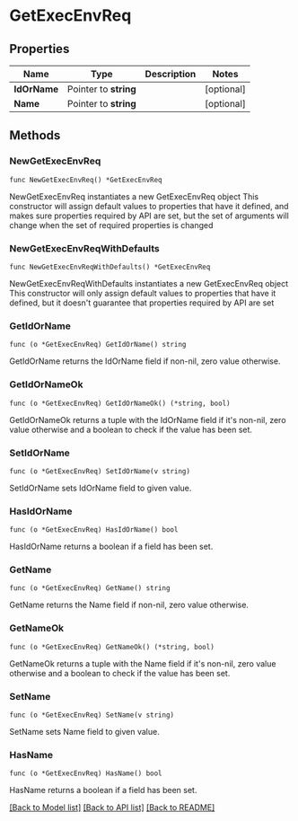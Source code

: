 # GetExecEnvReq

## Properties

Name | Type | Description | Notes
------------ | ------------- | ------------- | -------------
**IdOrName** | Pointer to **string** |  | [optional] 
**Name** | Pointer to **string** |  | [optional] 

## Methods

### NewGetExecEnvReq

`func NewGetExecEnvReq() *GetExecEnvReq`

NewGetExecEnvReq instantiates a new GetExecEnvReq object
This constructor will assign default values to properties that have it defined,
and makes sure properties required by API are set, but the set of arguments
will change when the set of required properties is changed

### NewGetExecEnvReqWithDefaults

`func NewGetExecEnvReqWithDefaults() *GetExecEnvReq`

NewGetExecEnvReqWithDefaults instantiates a new GetExecEnvReq object
This constructor will only assign default values to properties that have it defined,
but it doesn't guarantee that properties required by API are set

### GetIdOrName

`func (o *GetExecEnvReq) GetIdOrName() string`

GetIdOrName returns the IdOrName field if non-nil, zero value otherwise.

### GetIdOrNameOk

`func (o *GetExecEnvReq) GetIdOrNameOk() (*string, bool)`

GetIdOrNameOk returns a tuple with the IdOrName field if it's non-nil, zero value otherwise
and a boolean to check if the value has been set.

### SetIdOrName

`func (o *GetExecEnvReq) SetIdOrName(v string)`

SetIdOrName sets IdOrName field to given value.

### HasIdOrName

`func (o *GetExecEnvReq) HasIdOrName() bool`

HasIdOrName returns a boolean if a field has been set.

### GetName

`func (o *GetExecEnvReq) GetName() string`

GetName returns the Name field if non-nil, zero value otherwise.

### GetNameOk

`func (o *GetExecEnvReq) GetNameOk() (*string, bool)`

GetNameOk returns a tuple with the Name field if it's non-nil, zero value otherwise
and a boolean to check if the value has been set.

### SetName

`func (o *GetExecEnvReq) SetName(v string)`

SetName sets Name field to given value.

### HasName

`func (o *GetExecEnvReq) HasName() bool`

HasName returns a boolean if a field has been set.


[[Back to Model list]](../README.md#documentation-for-models) [[Back to API list]](../README.md#documentation-for-api-endpoints) [[Back to README]](../README.md)


